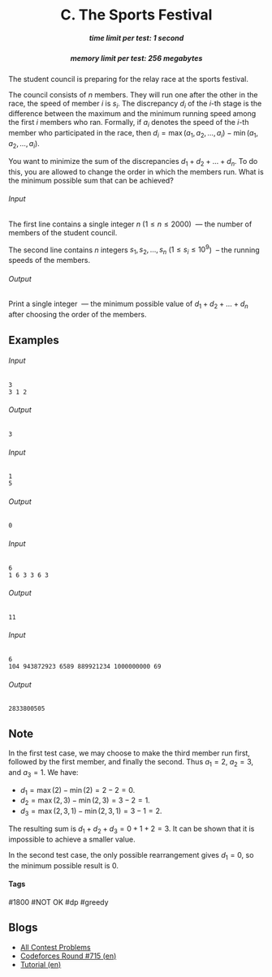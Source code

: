 <h1 style='text-align: center;'> C. The Sports Festival</h1>

<h5 style='text-align: center;'>time limit per test: 1 second</h5>
<h5 style='text-align: center;'>memory limit per test: 256 megabytes</h5>

The student council is preparing for the relay race at the sports festival.

The council consists of $n$ members. They will run one after the other in the race, the speed of member $i$ is $s_i$. The discrepancy $d_i$ of the $i$-th stage is the difference between the maximum and the minimum running speed among the first $i$ members who ran. Formally, if $a_i$ denotes the speed of the $i$-th member who participated in the race, then $d_i = \max(a_1, a_2, \dots, a_i) - \min(a_1, a_2, \dots, a_i)$.

You want to minimize the sum of the discrepancies $d_1 + d_2 + \dots + d_n$. To do this, you are allowed to change the order in which the members run. What is the minimum possible sum that can be achieved?

###### Input

The first line contains a single integer $n$ ($1 \le n \le 2000$)  — the number of members of the student council.

The second line contains $n$ integers $s_1, s_2, \dots, s_n$ ($1 \le s_i \le 10^9$)  – the running speeds of the members.

###### Output

Print a single integer  — the minimum possible value of $d_1 + d_2 + \dots + d_n$ after choosing the order of the members.

## Examples

###### Input


```text
3
3 1 2
```
###### Output


```text
3
```
###### Input


```text
1
5
```
###### Output


```text
0
```
###### Input


```text
6
1 6 3 3 6 3
```
###### Output


```text
11
```
###### Input


```text
6
104 943872923 6589 889921234 1000000000 69
```
###### Output


```text
2833800505
```
## Note

In the first test case, we may choose to make the third member run first, followed by the first member, and finally the second. Thus $a_1 = 2$, $a_2 = 3$, and $a_3 = 1$. We have:

* $d_1 = \max(2) - \min(2) = 2 - 2 = 0$.
* $d_2 = \max(2, 3) - \min(2, 3) = 3 - 2 = 1$.
* $d_3 = \max(2, 3, 1) - \min(2, 3, 1) = 3 - 1 = 2$.

The resulting sum is $d_1 + d_2 + d_3 = 0 + 1 + 2 = 3$. It can be shown that it is impossible to achieve a smaller value.

In the second test case, the only possible rearrangement gives $d_1 = 0$, so the minimum possible result is $0$.



#### Tags 

#1800 #NOT OK #dp #greedy 

## Blogs
- [All Contest Problems](../Codeforces_Round_715_(Div._2).md)
- [Codeforces Round #715 (en)](../blogs/Codeforces_Round_715_(en).md)
- [Tutorial (en)](../blogs/Tutorial_(en).md)

